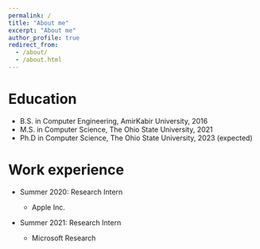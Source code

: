 ```yaml
---
permalink: /
title: "About me"
excerpt: "About me"
author_profile: true
redirect_from: 
  - /about/
  - /about.html
---
```


Education
======
* B.S. in Computer Engineering, AmirKabir University, 2016
* M.S. in Computer Science, The Ohio State University, 2021
* Ph.D in Computer Science, The Ohio State University, 2023 (expected)

Work experience
======
* Summer 2020: Research Intern
  * Apple Inc.

* Summer 2021: Research Intern
  * Microsoft Research

  
